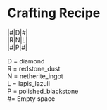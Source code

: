 # Crafting Recipe

  |#|D|#|  
  |R|N|L|  
  |#|P|#|   

  D = diamond <br>
  R = redstone_dust <br>
  N = netherite_ingot <br>
  L = lapis_lazuli <br>
  P = polished_blackstone
  <br>#= Empty space
